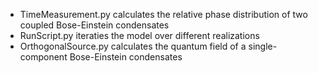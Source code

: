 
- TimeMeasurement.py calculates the relative phase distribution of two coupled Bose-Einstein condensates
- RunScript.py iteraties the model over different realizations
- OrthogonalSource.py calculates the quantum field of a single-component Bose-Einstein condensates
